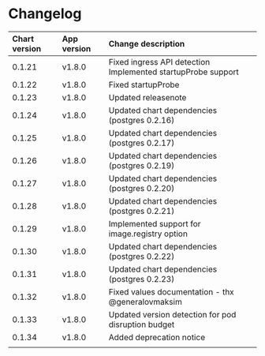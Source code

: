 # Changelog

| Chart version | App version | Change description |
| :------------ | :---------- | :----------------- |
| 0.1.21 | v1.8.0 | Fixed ingress API detection<br>Implemented startupProbe support |
| 0.1.22 | v1.8.0 | Fixed startupProbe |
| 0.1.23 | v1.8.0 | Updated releasenote |
| 0.1.24 | v1.8.0 | Updated chart dependencies (postgres 0.2.16) |
| 0.1.25 | v1.8.0 | Updated chart dependencies (postgres 0.2.17) |
| 0.1.26 | v1.8.0 | Updated chart dependencies (postgres 0.2.19) |
| 0.1.27 | v1.8.0 | Updated chart dependencies (postgres 0.2.20) |
| 0.1.28 | v1.8.0 | Updated chart dependencies (postgres 0.2.21) |
| 0.1.29 | v1.8.0 | Implemented support for image.registry option |
| 0.1.30 | v1.8.0 | Updated chart dependencies (postgres 0.2.22) |
| 0.1.31 | v1.8.0 | Updated chart dependencies (postgres 0.2.23) |
| 0.1.32 | v1.8.0 | Fixed values documentation - thx @generalovmaksim |
| 0.1.33 | v1.8.0 | Updated version detection for pod disruption budget |
| 0.1.34 | v1.8.0 | Added deprecation notice |
| | | |
